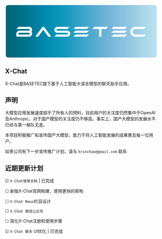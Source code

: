 ![BASETEC 徽标](/images/basetec_cir.png)
## X-Chat

X-Chat是BASETEC旗下基于人工智能大语言模型的聊天助手应用。

## 声明

大模型应用发展速度超乎了所有人的预料，目前用户的关注度仍然集中于OpenAI及Anthropic，对于国产模型的关注度仍不够高。事实上，国产大模型的发展水平已经与第一梯队无差。

本项目积极推广和宣传国产大模型，致力于将人工智能发展的成果惠及每一位用户。

如贵公司有下一步宣传推广计划，请与 `krinchao@gmail.com` 联系


## 近期更新计划

☑ `X-Chat使用文档` | 已完成 <Badge type="tip" text="2024-05-10" vertical="top" />

☐ 新版X-Chat官网构建，使用更快的架构

☐ `X-Chat News`栏目设计

☐ `X-Chat 微信公众号`

☐ 简化X-Chat注册和使用步骤

☑ `X-Chat 聊天` UI优化 | 已完成 <Badge type="tip" text="2024-05-11" vertical="top" />


